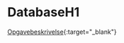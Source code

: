 # DatabaseH1
[Opgavebeskrivelse](https://www.notion.so/mercantec/Databaseprogrammering-1-og-Server-0ebaeb55660547cb8d7b4097b4fa9d84){:target="_blank"}
